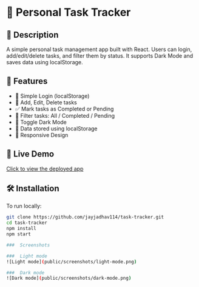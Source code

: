 # 📝 Personal Task Tracker

## 📖 Description
A simple personal task management app built with React. Users can login, add/edit/delete tasks, and filter them by status. It supports Dark Mode and saves data using localStorage.

## 🚀 Features
- 🔐 Simple Login (localStorage)
- 📝 Add, Edit, Delete tasks
- ✅ Mark tasks as Completed or Pending
- 🔎 Filter tasks: All / Completed / Pending
- 🌙 Toggle Dark Mode
- 💾 Data stored using localStorage
- 📱 Responsive Design

## 🔗 Live Demo
[Click to view the deployed app](https://funny-duckanoo-25cfaa.netlify.app/)

## 🛠️ Installation

To run locally:

```bash
git clone https://github.com/jayjadhav114/task-tracker.git
cd task-tracker
npm install
npm start

###  Screenshots

###  Light mode
![Light mode](public/screenshots/light-mode.png)

###  Dark mode
![Dark mode](public/screenshots/dark-mode.png)
